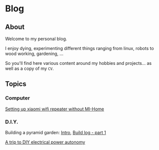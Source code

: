 # Blog
## About
Welcome to my personal blog. 

I enjoy dying, experimenting different things ranging from linux, robots to wood working, gardening, ...

So you'll find here various content around my hobbies and projects... as well as a copy of my `CV`.

## Topics
### Computer
[Setting up xiaomi wifi repeater without MI-Home](xiaomi_wifi_repeater_setup.md)
### D.I.Y.
Building a pyramid garden: [Intro](https://unpetitcoindeverdure.blogspot.com/2020/03/realisation-dun-potager-pyramide.html), [Build log - part 1](https://unpetitcoindeverdure.blogspot.com/2020/04/potager-pyramide-fabrication-partie-1.html)

[A trip to DIY electrical power autonomy](diy_electrical_powering.md)
